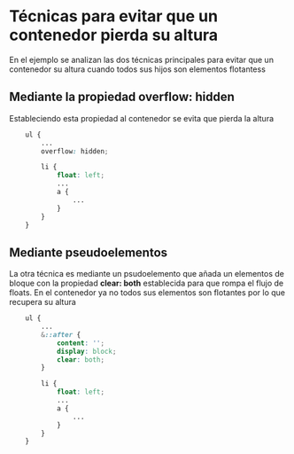 # Técnicas para evitar que un contenedor pierda su altura
En el ejemplo se analizan las dos técnicas principales para evitar que un contenedor su altura cuando todos sus hijos son elementos flotantess
## Mediante la propiedad **overflow: hidden**
Estableciendo esta propiedad al contenedor se evita que pierda la altura

```scss
    ul {
        ...
        overflow: hidden;

        li {
            float: left; 
            ...
            a {
                ...
            }
        }
    }
```

## Mediante pseudoelementos
La otra técnica es mediante un psudoelemento que añada un elementos de bloque con la propiedad **clear: both** establecida para que rompa el flujo de floats. En el contenedor ya no todos sus elementos son flotantes por lo que recupera su altura
```scss
    ul {
        ...
        &::after {
            content: '';
            display: block;
            clear: both;           
        }

        li {
            float: left; 
            ...
            a {
                ...
            }
        }
    }
```